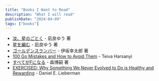 ```yaml
---
title: "Books I Want to Read"
description: "What I will read"
publishDate: "2024-04-09"
tags: ["books"]
---
```


- [汝、星のごとく](https://bookclub.kodansha.co.jp/product?item=0000366625) - 凪良ゆう 著
- [星を編む](https://bookclub.kodansha.co.jp/product?item=0000379789) - 凪良ゆう 著
- [ゴールデンスランバー](https://www.shinchosha.co.jp/book/459603/) - 伊坂幸太郎 著
- [100 Go Mistakes and How to Avoid Them](https://www.manning.com/books/100-go-mistakes-and-how-to-avoid-them) - Teiva Harsanyi
- [すべてがFになる](https://bookclub.kodansha.co.jp/product?item=0000198009) - 森博嗣 著
- [EXERCISED: Why Something We Never Evolved to Do is Healthy and Rewarding](https://scholar.harvard.edu/exercised/home) - Daniel E. Lieberman
